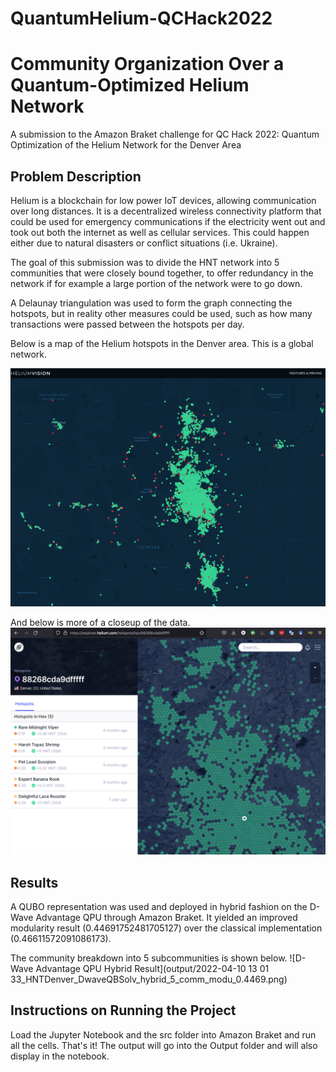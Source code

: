 # QuantumHelium-QCHack2022

# Community Organization Over a Quantum-Optimized Helium Network
A submission to the Amazon Braket challenge for QC Hack 2022:
Quantum Optimization of the Helium Network for the Denver Area

## Problem Description

Helium is a blockchain for low power IoT devices, allowing communication over
long distances. It is a decentralized wireless connectivity platform that could
be used for emergency communications if the electricity went out and took out
both the internet as well as cellular services. This could happen either due
to natural disasters or conflict situations (i.e. Ukraine).

The goal of this submission was to divide the HNT network into 5 communities
that were closely bound together, to offer redundancy in the network if for
example a large portion of the network were to go down. 

A Delaunay triangulation was used to form the graph connecting the hotspots, 
but in reality other measures could be used, such as how many transactions
were passed between the hotspots per day.

Below is a map of the Helium hotspots in the Denver area. This is a global network.

![Denver Area in HeliumVision](https://github.com/dahlwinters/QuantumHelium-QCHack2022/blob/main/images/Denver_HeliumVision.png)

And below is more of a closeup of the data.
![Denver Area in Helium Explorer](https://github.com/dahlwinters/QuantumHelium-QCHack2022/blob/main/images/Denver_Helium_Explorer.png)

## Results
A QUBO representation was used and deployed in hybrid fashion on the D-Wave Advantage 
QPU through Amazon Braket. It yielded an improved modularity result 
(0.44691752481705127) over the classical implementation (0.46611572091086173).

The community breakdown into 5 subcommunities is shown below.
![D-Wave Advantage QPU Hybrid Result](output/2022-04-10 13 01 33_HNTDenver_DwaveQBSolv_hybrid_5_comm_modu_0.4469.png)

## Instructions on Running the Project

Load the Jupyter Notebook and the src folder into Amazon Braket and run all
the cells. That's it! The output will go into the Output folder and will also
display in the notebook.
